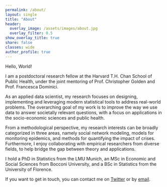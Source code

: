 ```yaml
---
permalink: /about/
layout: single
title: "About"
header:
  overlay_image: /assets/images/about.jpg
  overlay_filter: 0.5
show_overlay_title: true
share: false
classes: wide
author_profile: true  
---
```


Hello, World! 

I am a postdoctoral research fellow at the Harvard T.H. Chan School of Public Health, under the joint mentoring of Prof. Christopher Golden and Prof. Francesca Dominici.<br>

As an applied data scientist, my research focuses on designing, implementing and leveraging modern statistical tools to address real-world problems. The overarching goal of my work is to improve the way we use data to answer societally relevant questions, with a focus on applications in the socio-economic sciences and public health. 

From a methodological perspective, my research interests can be broadly categorized in three areas, namely social network modeling, models for monitoring epidemics, and methods for quantifying the impact of crises. Furthermore, I enjoy collaborating with empirical researchers from diverse fields, to help bridge the gap between theory and applications.<br>

I hold a PhD in Statistics from the LMU Munich, an MSc in Economic and Social Sciences from Bocconi University, and a BSc in Statistics from the University of Florence.<br>

If you want to get in touch, you can contact me on [Twitter](https://twitter.com/GiacomoDeNicola) or by [email](mailto:gdenicola@hsph.harvard.edu). 